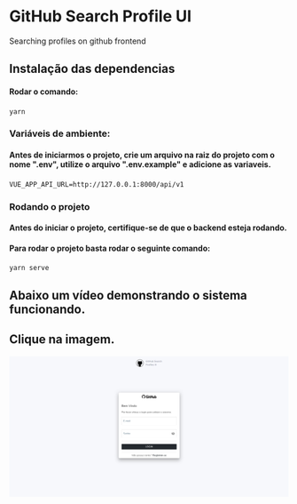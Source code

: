 # GitHub Search Profile UI
Searching profiles on github frontend

## Instalação das dependencias
#### Rodar o comando:
```
yarn
```

### Variáveis de ambiente:
#### Antes de iniciarmos o projeto, crie um arquivo na raiz do projeto com o nome ".env", utilize o arquivo ".env.example" e adicione as variaveis.
```
VUE_APP_API_URL=http://127.0.0.1:8000/api/v1
```


### Rodando o projeto
#### Antes do iniciar o projeto, certifique-se de que o backend esteja rodando.
#### Para rodar o projeto basta rodar o seguinte comando:
```
yarn serve
```

## Abaixo um vídeo demonstrando o sistema funcionando.
## Clique na imagem.
[![Watch the video](https://github.com/reinaldodribeiro/github-search-profile-ui/blob/main/video/imagem.PNG)](https://user-images.githubusercontent.com/49046419/113468549-245d7880-941d-11eb-832a-56ab496334af.mp4)
